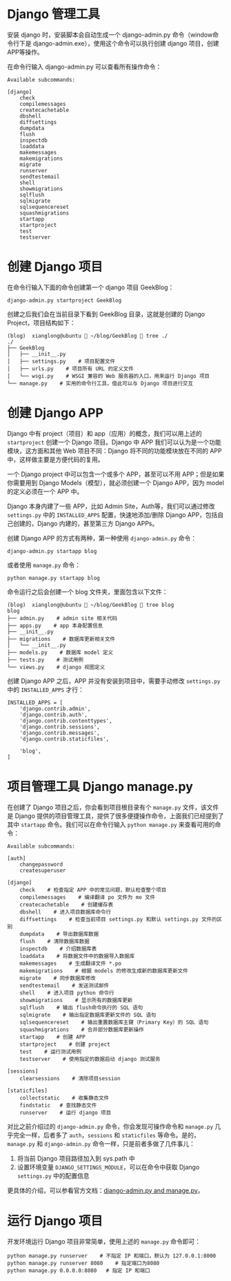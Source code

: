 # Django 管理工具

安装 django 时，安装脚本会自动生成一个 django-admin.py 命令（window命令行下是 django-admin.exe），使用这个命令可以执行创建 django 项目，创建APP等操作。

在命令行输入 django-admin.py 可以查看所有操作命令：

```
Available subcommands:

[django]
    check
    compilemessages
    createcachetable
    dbshell
    diffsettings
    dumpdata
    flush
    inspectdb
    loaddata
    makemessages
    makemigrations
    migrate
    runserver
    sendtestemail
    shell
    showmigrations
    sqlflush
    sqlmigrate
    sqlsequencereset
    squashmigrations
    startapp
    startproject
    test
    testserver
```

# 创建 Django 项目

在命令行输入下面的命令创建第一个 django 项目 GeekBlog：

```
django-admin.py startproject GeekBlog
```

创建之后我们会在当前目录下看到 GeekBlog 目录，这就是创建的 Django Project，项目结构如下：

```
(blog)  xianglong@ubuntu  ~/blog/GeekBlog  tree ./
./
├── GeekBlog
│   ├── __init__.py
│   ├── settings.py    # 项目配置文件
│   ├── urls.py    # 项目所有 URL 的定义文件
│   └── wsgi.py    # WSGI 兼容的 Web 服务器的入口，用来运行 Django 项目
└── manage.py    # 实用的命令行工具，借此可以与 Django 项目进行交互
```

# 创建 Django APP

Django 中有 project（项目）和 app（应用）的概念，我们可以用上述的 `startproject` 创建一个 Django 项目。Django 中 APP 我们可以认为是一个功能模块，这方面和其他 Web 项目不同：Django 将不同的功能模块放在不同的 APP 中，这样做主要是方便代码的复用。

一个 Django project 中可以包含一个或多个 APP，甚至可以不用 APP；但是如果你需要用到 Django Models（模型），就必须创建一个 Django APP，因为 model 的定义必须在一个 APP 中。

Django 本身内建了一些 APP，比如 Admin Site，Auth等，我们可以通过修改 `settings.py` 中的 `INSTALLED_APPS` 配置，快速地添加/删除 Django APP，包括自己创建的，Django 内建的，甚至第三方 Django APPs。

创建 Django APP 的方式有两种，第一种使用 `django-admin.py` 命令：

```
django-admin.py startapp blog
```

或者使用 `manage.py` 命令：

```
python manage.py startapp blog
```

命令运行之后会创建一个 blog 文件夹，里面包含以下文件：

```
(blog)  xianglong@ubuntu  ~/blog/GeekBlog  tree blog
blog
├── admin.py    # admin site 相关代码
├── apps.py    # app 本身配置信息
├── __init__.py
├── migrations    # 数据库更新相关文件
│   └── __init__.py
├── models.py    # 数据库 model 定义
├── tests.py    # 测试用例
└── views.py    # django 视图定义
```

创建 Django APP 之后，APP 并没有安装到项目中，需要手动修改 `settings.py` 中的 `INSTALLED_APPS` 才行：

```
INSTALLED_APPS = [
    'django.contrib.admin',
    'django.contrib.auth',
    'django.contrib.contenttypes',
    'django.contrib.sessions',
    'django.contrib.messages',
    'django.contrib.staticfiles',

    'blog',
]
```

# 项目管理工具 Django manage.py

在创建了 Django 项目之后，你会看到项目根目录有个 `manage.py` 文件，该文件是 Django 提供的项目管理工具，提供了很多便捷操作命令，上面我们已经提到了其中 `startapp` 命令。我们可以在命令行输入 `python manage.py` 来查看可用的命令：

```
Available subcommands:

[auth]
    changepassword
    createsuperuser

[django]
    check    # 检查指定 APP 中的常见问题，默认检查整个项目
    compilemessages    # 编译翻译 po 文件为 mo 文件
    createcachetable    # 创建缓存表
    dbshell    # 进入项目数据库命令行
    diffsettings    # 检查当前项目 settings.py 和默认 settings.py 文件的区别
    dumpdata    # 导出数据库数据
    flush    # 清除数据库数据
    inspectdb    # 介绍数据库表
    loaddata    # 将数据文件中的数据导入数据库
    makemessages    # 生成翻译文件 *.po
    makemigrations    # 根据 models 的修改生成新的数据库更新文件
    migrate    # 同步数据库修改
    sendtestemail    # 发送测试邮件
    shell    # 进入项目 python 命令行
    showmigrations    # 显示所有的数据库更新
    sqlflush    # 输出 flush命令执行的 SQL 语句
    sqlmigrate    # 输出指定数据库更新文件的 SQL 语句
    sqlsequencereset    # 输出重置数据库主键（Primary Key）的 SQL 语句
    squashmigrations    # 合并部分数据库更新操作
    startapp    # 创建 APP
    startproject    # 创建 project
    test    # 运行测试用例
    testserver    # 使用指定的数据启动 django 测试服务

[sessions]
    clearsessions    # 清除项目session

[staticfiles]
    collectstatic    # 收集静态文件
    findstatic   # 查找静态文件
    runserver    # 运行 django 项目
```

对比之前介绍过的 `django-admin.py` 命令，你会发现可操作命令和 `manage.py` 几乎完全一样，后者多了 `auth`，`sessions` 和 `staticfiles` 等命令。是的，`manage.py` 和 `django-admin.py` 命令一样，只是前者多做了几件事儿：

1. 将当前 Django 项目路径加入到 sys.path 中
2. 设置环境变量 `DJANGO_SETTINGS_MODULE`，可以在命令中获取 Django `settings.py` 中的配置信息

更具体的介绍，可以参看官方文档：[django-admin.py and manage.py](https://docs.djangoproject.com/en/1.11/ref/django-admin/ "django-admin.py and manage.py")。

# 运行 Django 项目

开发环境运行 Django 项目非常简单，使用上述的 `manage.py` 命令即可：

```
python manage.py runserver    # 不指定 IP 和端口，默认为 127.0.0.1:8000
python manage.py runserver 8080    # 指定端口为8080
python manage.py 0.0.0.0:8080   # 指定 IP 和端口
```



